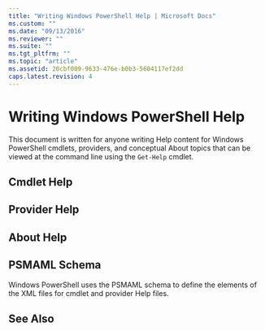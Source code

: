 ```yaml
---
title: "Writing Windows PowerShell Help | Microsoft Docs"
ms.custom: ""
ms.date: "09/13/2016"
ms.reviewer: ""
ms.suite: ""
ms.tgt_pltfrm: ""
ms.topic: "article"
ms.assetid: 20cbf009-9633-476e-b0b3-5604117ef2dd
caps.latest.revision: 4
---
```

# Writing Windows PowerShell Help

This document is written for anyone writing Help content for Windows PowerShell cmdlets, providers, and conceptual About topics that can be viewed at the command line using the `Get-Help` cmdlet.

## Cmdlet Help

## Provider Help

## About Help

## PSMAML Schema

 Windows PowerShell uses the PSMAML schema to define the elements of the XML files for cmdlet and provider Help files.

## See Also
